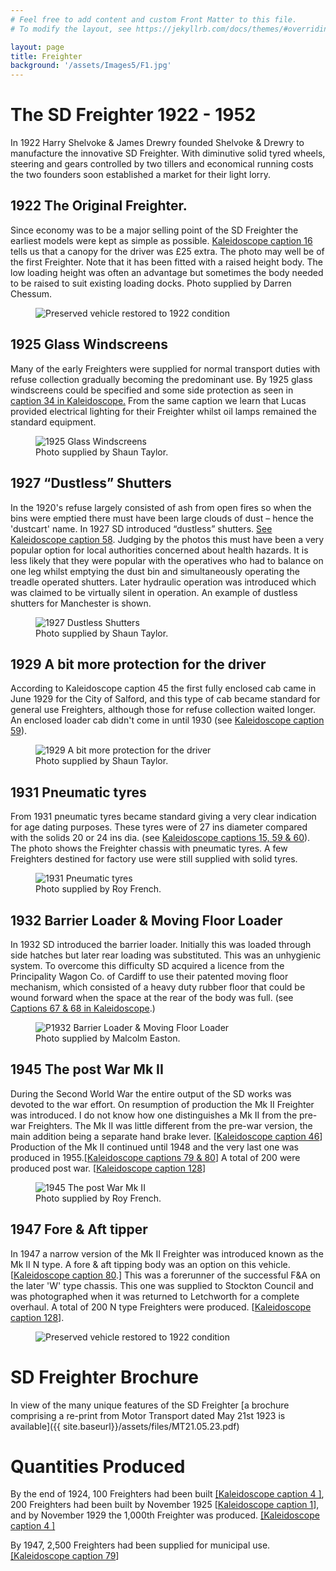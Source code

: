 ```yaml
---
# Feel free to add content and custom Front Matter to this file.
# To modify the layout, see https://jekyllrb.com/docs/themes/#overriding-theme-defaults

layout: page
title: Freighter
background: '/assets/Images5/F1.jpg'
---
```

# The SD Freighter 1922 - 1952

In 1922 Harry Shelvoke &amp; James Drewry founded Shelvoke &amp; Drewry to manufacture the innovative SD Freighter. With diminutive solid tyred wheels, steering and gears controlled by two tillers and economical running costs the two founders soon established a market for their light lorry.

## 1922 The Original Freighter.

Since economy was to be a major selling point of the SD Freighter the earliest models were kept as simple as possible. <a href="{{ site.baseurl}}/Literature.html" target="_blank">Kaleidoscope caption 16</a> tells us that a canopy for the driver was £25 extra. The photo may well be of the first Freighter. Note that it has been fitted with a raised height body. The low loading height was often an advantage but sometimes the body needed to be raised to suit existing loading docks. Photo supplied by Darren Chessum.

<figure class="figure w-100 text-center">
    <img src="{{ site.baseurl }}/assets/Images5/F1.jpg" class="figure-img img-fluid rounded" alt="Preserved vehicle restored to 1922 condition">
    <!--<figcaption class="figure-caption text-center">Preserved vehicle restored to 1922 condition.</figcaption>-->
  </figure>

## 1925 Glass Windscreens

Many of the early Freighters were supplied for normal transport duties with refuse collection gradually becoming the predominant use. By 1925 glass windscreens could be specified and some side protection as seen in<a href="{{ site.baseurl}}/Literature.html" target="_blank"> caption 34 in Kaleidoscope.</a> From the same caption we learn that Lucas provided electrical lighting for their Freighter whilst oil lamps remained the standard equipment. 

<figure class="figure w-100 text-center">
    <img src="{{ site.baseurl }}/assets/Images5/F2.jpg" class="figure-img img-fluid rounded" alt="1925 Glass Windscreens">
    <figcaption class="figure-caption text-center">Photo supplied by Shaun Taylor.</figcaption>
  </figure>

## 1927 &#8220;Dustless&#8221; Shutters

In the 1920's refuse largely consisted of ash from open fires so when the bins were emptied there must have been large clouds of dust &#8211; hence the 'dustcart' name. In 1927 SD introduced &#8220;dustless&#8221; shutters. <a href="{{ site.baseurl}}/Literature.html" target="_blank">See Kaleidoscope caption 58</a>. Judging by the photos this must have been a very popular option for local authorities concerned about health hazards. It is less likely that they were popular with the operatives who had to balance on one leg whilst emptying the dust bin and simultaneously operating the treadle operated shutters. Later hydraulic operation was introduced which was claimed to be virtually silent in operation. An example of dustless shutters for Manchester is shown. 

<figure class="figure w-100 text-center">
    <img src="{{ site.baseurl }}/assets/Images5/F3.jpg" class="figure-img img-fluid rounded" alt="1927 Dustless Shutters">
    <figcaption class="figure-caption text-center">Photo supplied by Shaun Taylor.</figcaption>
  </figure>

## 1929 A bit more protection for the driver

According to Kaleidoscope caption 45 the first fully enclosed cab came in June 1929 for the City of Salford, and this type of cab became standard for general use Freighters, although those for refuse collection waited longer. An enclosed loader cab didn't come in until 1930 (see <a href="{{ site.baseurl}}/Literature.html" target="_blank">Kaleidoscope caption 59</a>). 

<figure class="figure w-100 text-center">
    <img src="{{ site.baseurl }}/assets/Images5/F4.jpg" class="figure-img img-fluid rounded" alt="1929 A bit more protection for the driver">
    <figcaption class="figure-caption text-center">Photo supplied by Shaun Taylor.</figcaption>
  </figure>

## 1931 Pneumatic tyres

From 1931 pneumatic tyres became standard giving a very clear indication for age dating purposes. These tyres were of 27 ins diameter compared with the solids 20 or 24 ins dia. (see <a href="{{ site.baseurl}}/Literature.html" target="_blank">Kaleidoscope captions 15, 59 &amp; 60</a>). The photo shows the Freighter chassis with pneumatic tyres. A few Freighters destined for factory use were still supplied with solid tyres. 

<figure class="figure w-100 text-center">
    <img src="{{ site.baseurl }}/assets/Images5/F5.jpg" class="figure-img img-fluid rounded" alt="1931 Pneumatic tyres">
    <figcaption class="figure-caption text-center">Photo supplied by Roy French.</figcaption>
  </figure>


## 1932 Barrier Loader &amp; Moving Floor Loader

In 1932 SD introduced the barrier loader. Initially this was loaded through side hatches but later rear loading was substituted. This was an unhygienic system. To overcome this difficulty SD acquired a licence from the Principality Wagon Co. of Cardiff to use their patented moving floor mechanism, which consisted of a heavy duty rubber floor that could be wound forward when the space at the rear of the body was full. (see <a href="{{ site.baseurl}}/Literature.html" target="_blank">Captions 67 &amp; 68 in Kaleidoscope</a>.)

<figure class="figure w-100 text-center">
    <img src="{{ site.baseurl }}/assets/Images5/F6.jpg" class="figure-img img-fluid rounded" alt="P1932 Barrier Loader &amp; Moving Floor Loader">
    <figcaption class="figure-caption text-center">Photo supplied by Malcolm Easton.</figcaption>
  </figure>


## 1945 The post War Mk II

During the Second World War the entire output of the SD works was devoted to the war effort. On resumption of production the Mk II Freighter was introduced. I do not know how one distinguishes a Mk II from the pre-war Freighters. The Mk II was little different from the pre-war version, the main addition being a separate hand brake lever. [<a href="{{ site.baseurl}}/Literature.html" target="_blank">Kaleidoscope caption 46</a>] Production of the Mk II continued until 1948 and the very last one was produced in 1955.[<a href="{{ site.baseurl}}/Literature.html" target="_blank">Kaleidoscope captions 79 &amp; 80</a>] A total of 200 were produced post war. [<a href="{{ site.baseurl}}/Literature.html" target="_blank">Kaleidoscope caption 128</a>]

<figure class="figure w-100 text-center">
    <img src="{{ site.baseurl }}/assets/Images5/F7.jpg" class="figure-img img-fluid rounded" alt="1945 The post War Mk II">
    <figcaption class="figure-caption text-center">Photo supplied by Roy French.</figcaption>
  </figure>


## 1947 Fore &amp; Aft tipper

In 1947 a narrow version of the Mk II Freighter was introduced known as the Mk II N type. A fore &amp; aft tipping body was an option on this vehicle. [<a href="{{ site.baseurl}}/Literature.html" target="_blank">Kaleidoscope caption 80</a>.] This was a forerunner of the successful F&amp;A on the later 'W' type chassis. This one was supplied to Stockton Council and was photographed when it was returned to Letchworth for a complete overhaul. A total of 200 N type Freighters were produced. [<a href="{{ site.baseurl}}/Literature.html" target="_blank">Kaleidoscope caption 128</a>]. 

<figure class="figure w-100 text-center">
    <img src="{{ site.baseurl }}/assets/Images5/F8.jpg" class="figure-img img-fluid rounded" alt="Preserved vehicle restored to 1922 condition">
    <!--<figcaption class="figure-caption text-center">Photo supplied by the late Peter Lear.</figcaption>-->
  </figure>


# SD Freighter Brochure

In view of the many unique features of the SD Freighter [a brochure comprising a re-print from Motor Transport dated May 21st 1923 is available]({{ site.baseurl}}/assets/files/MT21.05.23.pdf)

# Quantities Produced

By the end of 1924, 100 Freighters had been built <a href="{{ site.baseurl}}/Literature.html" target="_blank">[Kaleidoscope caption 4 ]</a>, 200 Freighters had been built by November 1925 [<a href="{{ site.baseurl}}/Literature.html" target="_blank">Kaleidoscope caption 1</a>], and by November 1929 the 1,000th Freighter was produced. <a href="{{ site.baseurl}}/Literature.html" target="_blank">[Kaleidoscope caption 4 ]</a>

By 1947, 2,500 Freighters had been supplied for municipal use. <a href="{{ site.baseurl}}/Literature.html" target="_blank">[Kaleidoscope caption 79</a>]
